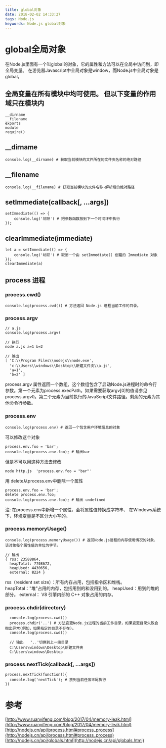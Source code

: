 ```yaml
---
title: global对象
date: 2018-02-02 14:33:27
tags: Node.js
keywords: Node.js global对象
---
```

# global全局对象
在Node.js里面有一个叫global的对象，它的属性和方法可以在全局中访问到，即全局变量。
在游览器Javascript中全局对象是window，而Node.js中全局对象是global。
<!--more-->
## 全局变量在所有模块中均可使用。 但以下变量的作用域只在模块内
```
__dirname
__filename
exports
module
require()
```

## __dirname
```
console.log(__dirname) # 获取当前模块的文件所在的文件夹名称的绝对路径
```

## __filename
```
console.log(__filename) # 获取当前模块的文件名称-解析后的绝对路径
```

## setImmediate(callback[, ...args])
```
setImmediate(() => {
	console.log('坑呀') # 把参数函数放到下一个时间环中执行
});
```

## clearImmediate(immediate)
```
let a = setImmediate(() => {
	console.log('坑呀') # 取消一个由 setImmediate() 创建的 Immediate 对象
});
clearImmediate(a)
```

## process 进程
### process.cwd()
```
console.log(process.cwd()) # 方法返回 Node.js 进程当前工作的目录。
```

### process.argv
```
// a.js
console.log(process.argv) 

// 执行
node a.js a=1 b=2

// 输出
[ 'C:\\Program Files\\nodejs\\node.exe',
  'c:\\Users\\windows\\Desktop\\新建文件夹\\a.js',
  'a=1',
  'b=2' ]
```
process.argv 属性返回一个数组，这个数组包含了启动Node.js进程时的命令行参数。第一个元素为process.execPath。如果需要获取argv[0]的值请参见 process.argv0。第二个元素为当前执行的JavaScript文件路径。剩余的元素为其他命令行参数。

### process.env
```
console.log(process.env) # 返回一个包含用户环境信息的对象
```
可以修改这个对象
```
process.env.foo = 'bar';
console.log(process.env.foo); # 输出bar
```
但是不可以用这种方法去修改
```
node http.js  'process.env.foo = "bar"'
```
用 delete从process.env中删除一个属性
```
process.env.foo = 'bar';
delete process.env.foo;
console.log(process.env.foo); # 输出 undefined
```
注: 在process.env中新增一个属性，会将属性值转换成字符串、 在Windows系统下，环境变量是不区分大小写的。

### process.memoryUsage()
```
console.log(process.memoryUsage()) # 返回Node.js进程的内存使用情况的对象，该对象每个属性值的单位为字节。

// 输出
{ rss: 23588864,
  heapTotal: 7708672,
  heapUsed: 4430656,
  external: 8224 }
```
rss（resident set size）：所有内存占用，包括指令区和堆栈。
heapTotal："堆"占用的内存，包括用到的和没用到的。
heapUsed：用到的堆的部分。
external： V8 引擎内部的 C++ 对象占用的内存。

### process.chdir(directory)
```
  console.log(process.cwd())
  process.chdir('..') # 方法变更Node.js进程的当前工作目录，如果变更目录失败会抛出异常(例如，如果指定的目录不存在)。
  console.log(process.cwd())

  // 输出   '..'切换到上一级目录
  C:\Users\windows\Desktop\新建文件夹
  C:\Users\windows\Desktop
```

### process.nextTick(callback[, ...args])
```
process.nextTick(function(){
  console.log('nextTick'); # 放到当前任务末尾执行
})
```

# 参考
[http://www.ruanyifeng.com/blog/2017/04/memory-leak.html](http://www.ruanyifeng.com/blog/2017/04/memory-leak.html) 
[http://nodejs.cn/api/process.html#process_process](http://nodejs.cn/api/process.html#process_process) 
[http://nodejs.cn/api/globals.html](http://nodejs.cn/api/globals.html) 
